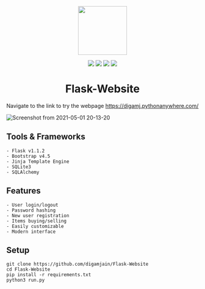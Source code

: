 <p align="center"><img src="https://user-images.githubusercontent.com/42437393/116786009-3d0f8b80-aaba-11eb-8002-2f432d3c2973.png" width="128px"></p>

<p align="center">
    <a href="https://img.shields.io/badge/python-v3.8.5-blue">
        <img src="https://img.shields.io/badge/python-v3.8.5-blue" /></a>
      <a href="https://github.com/digamjain/Flask-Website/blob/master/LICENSE">
        <img src="https://img.shields.io/github/license/digamjain/Flask-Website" /></a>
        <a href="https://github.com/digamjain/Flask-Website/issues">
        <img src="https://img.shields.io/github/issues/digamjain/Flask-Website" /></a>
  <a href="https://img.shields.io/badge/dependencies-up%20to%20date-brightgreen.svg">
        <img src="https://img.shields.io/badge/dependencies-up%20to%20date-brightgreen.svg" /></a>
</p>
<h1 align="center">Flask-Website</h1>

Navigate to the link to try the webpage
https://digamj.pythonanywhere.com/

![Screenshot from 2021-05-01 20-13-20](https://user-images.githubusercontent.com/42437393/116788194-ec9e2b00-aac5-11eb-9e8f-5972a73938b0.png)

## Tools & Frameworks
```
- Flask v1.1.2
- Bootstrap v4.5
- Jinja Template Engine
- SQLite3
- SQLAlchemy
```

## Features
```
- User login/logout
- Password hashing
- New user registration
- Items buying/selling
- Easily customizable
- Modern interface
```

## Setup
```
git clone https://github.com/digamjain/Flask-Website
cd Flask-Website
pip install -r requirements.txt
python3 run.py
```
